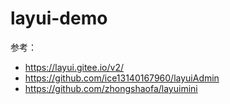 # layui-demo

参考：

- https://layui.gitee.io/v2/
- https://github.com/ice13140167960/layuiAdmin
- https://github.com/zhongshaofa/layuimini